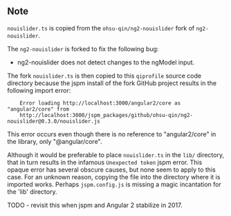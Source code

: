Note
----
`nouislider.ts` is copied from the `ohsu-qin/ng2-nouislider`
fork of `ng2-nouislider`.

The `ng2-nouislider` is forked to fix the following bug:

* ng2-nouislider does not detect changes to the ngModel input.

The fork `nouislider.ts` is then copied to this `qiprofile` source
code directory because the jspm install of the fork GitHub project
results in the following import error:
```
    Error loading http://localhost:3000/angular2/core as "angular2/core" from
    http://localhost:3000/jspm_packages/github/ohsu-qin/ng2-nouislider@0.3.0/nouislider.js
```
This error occurs even though there is no reference to "angular2/core"
in the library, only "@angular/core".

Although it would be preferable to place `nouislider.ts` in the
`lib/` directory, that in turn results in the infamous `Unexpected token`
jspm error. This opaque error has several obscure causes, but none
seem to apply to this case. For an unknown reason, copying the file
into the directory where it is imported works. Perhaps `jspm.config.js`
is missing a magic incantation for the 'lib' directory.

TODO - revisit this when jspm and Angular 2 stabilize in 2017.
